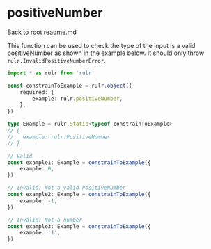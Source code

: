 # positiveNumber

[Back to root readme.md](../../../readme.md)

This function can be used to check the type of the input is a valid positiveNumber as shown in the example below. It should only throw `rulr.InvalidPositiveNumberError`.

```ts
import * as rulr from 'rulr'

const constrainToExample = rulr.object({
	required: {
		example: rulr.positiveNumber,
	},
})

type Example = rulr.Static<typeof constrainToExample>
// {
//   example: rulr.PositiveNumber
// }

// Valid
const example1: Example = constrainToExample({
	example: 0,
})

// Invalid: Not a valid PositiveNumber
const example2: Example = constrainToExample({
	example: -1,
})

// Invalid: Not a number
const example3: Example = constrainToExample({
	example: '1',
})
```
